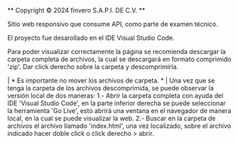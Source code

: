 
 **     Copyright © 2024 finvero S.A.P.I. DE C.V.   **

Sitio web responsivo que consume API, como parte de examen técnico. 

El proyecto fue desarollado en el IDE Visual Studio Code.

Para poder visualizar correctamente la página se recomienda descargar la carpeta completa de archivos, la cual se descargará en formato comprimido 'zip'. Dar click derecho sobre la carpeta y descomprimirla. 

| * Es importante no mover los archivos de carpeta. * |
Una vez que se tenga la carpeta de los archivos descomprimida, se puede observar la versión local de dos maneras:
1.- Abrir la carpeta completa con ayuda del IDE 'Visual Studio Code', en la parte inferior derecha se puede seleccionar la herramienta 'Go Live', esto abrirá una ventana en el navegador de manera local, en la cual se puede visualizar la web. 
2.- Buscar en la carpeta de archivos el archivo llamado 'index.html', una vez localizado, sobre el archivo indicado hacer doble click o click derecho > abrir.